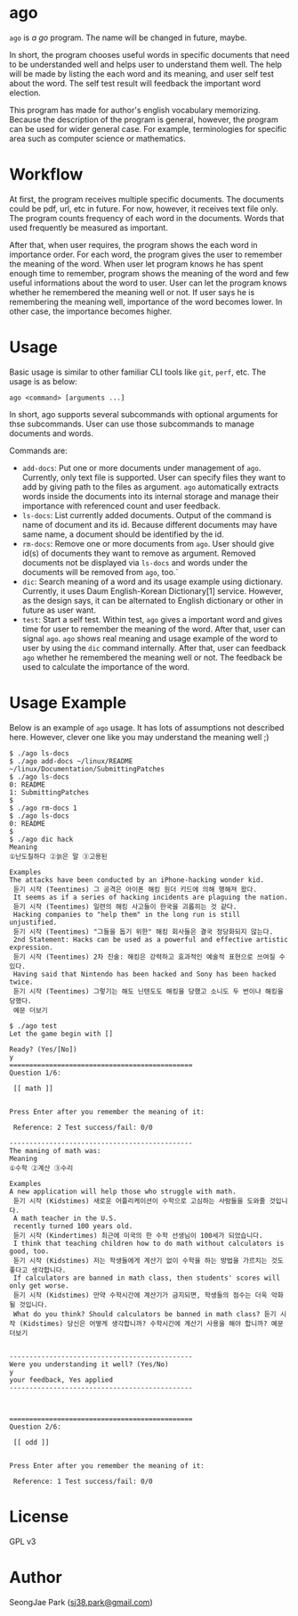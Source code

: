 ago
===

`ago` is _a go_ program.
The name will be changed in future, maybe.

In short, the program chooses useful words in specific documents that need to be understanded well and helps user to understand them well.
The help will be made by listing the each word and its meaning, and user self
test about the word. The self test result will feedback the important word
election.

This program has made for author's english vocabulary memorizing. Because the
description of the program is general, however, the program can be used for
wider general case. For example, terminologies for specific area such as
computer science or mathematics.


Workflow
========

At first, the program receives multiple specific documents.
The documents could be pdf, url, etc in future. For now, however, it receives
text file only.
The program counts frequency of each word in the documents. Words that used
frequently be measured as important.

After that, when user requires, the program shows the each word in importance
order.  For each word, the program gives the user to remember the meaning of
the word.  When user let program knows he has spent enough time to remember,
program shows the meaning of the word and few useful informations about the
word to user.  User can let the program knows whether he remembered the meaning
well or not.
If user says he is remembering the meaning well, importance of the word becomes
lower. In other case, the importance becomes higher.

Usage
=====

Basic usage is similar to other familiar CLI tools like `git`, `perf`, etc.
The usage is as below:
```
ago <command> [arguments ...]
```

In short, ago supports several subcommands with optional arguments for thse subcommands. User can use those subcommands to manage documents and words.

Commands are:
- `add-docs`: Put one or more documents under management of `ago`. Currently,
   only text file is supported. User can specify files they want to add by
   giving path to the files as argument. `ago` automatically extracts words
   inside the documents into its internal storage and manage their importance
   with referenced count and user feedback.
- `ls-docs`: List currently added documents. Output of the command is name of
   document and its id. Because different documents may have same name, a
   document should be identified by the id.
- `rm-docs`: Remove one or more documents from `ago`. User should give id(s) of
   documents they want to remove as argument. Removed documents not be
   displayed via `ls-docs` and words under the documents will be removed from
   `ago`, too.`
- `dic`: Search meaning of a word and its usage example using dictionary.
   Currently, it uses Daum English-Korean Dictionary[1] service. However, as
   the design says, it can be alternated to English dictionary or other in
   future as user want.
- `test`: Start a self test. Within test, `ago` gives a important word and
   gives time for user to remember the meaning of the word. After that, user
   can signal `ago`. `ago` shows real meaning and usage example of the word to
   user by using the `dic` command internally. After that, user can feedback
   `ago` whether he remembered the meaning well or not. The feedback be used to
   calculate the importance of the word.

Usage Example
=============

Below is an example of `ago` usage. It has lots of assumptions not described
here. However, clever one like you may understand the meaning well ;)

```
$ ./ago ls-docs
$ ./ago add-docs ~/linux/README ~/linux/Documentation/SubmittingPatches
$ ./ago ls-docs
0: README
1: SubmittingPatches
$
$ ./ago rm-docs 1
$ ./ago ls-docs
0: README
$
$ ./ago dic hack
Meaning
①난도질하다 ②늙은 말 ③고용된

Examples
The attacks have been conducted by an iPhone-hacking wonder kid.
 듣기 시작 (Teentimes) 그 공격은 아이폰 해킹 원더 키드에 의해 행해져 왔다.
 It seems as if a series of hacking incidents are plaguing the nation.
 듣기 시작 (Teentimes) 일련의 해킹 사고들이 한국을 괴롭히는 것 같다.
 Hacking companies to "help them" in the long run is still unjustified.
 듣기 시작 (Teentimes) "그들을 돕기 위한" 해킹 회사들은 결국 정당화되지 않는다.
 2nd Statement: Hacks can be used as a powerful and effective artistic expression.
 듣기 시작 (Teentimes) 2차 진술: 해킹은 강력하고 효과적인 예술적 표현으로 쓰여질 수 있다.
 Having said that Nintendo has been hacked and Sony has been hacked twice.
 듣기 시작 (Teentimes) 그렇기는 해도 닌텐도도 해킹을 당했고 소니도 두 번이나 해킹을 당했다.
 예문 더보기

$ ./ago test
Let the game begin with []

Ready? (Yes/[No])
y
==============================================
Question 1/6:

 [[ math ]]


Press Enter after you remember the meaning of it:

 Reference: 2 Test success/fail: 0/0

----------------------------------------------
The maning of math was:
Meaning
①수학 ②계산 ③수리

Examples
A new application will help those who struggle with math.
 듣기 시작 (Kidstimes) 새로운 어플리케이션이 수학으로 고심하는 사람들을 도와줄 것입니다.
 A math teacher in the U.S.
 recently turned 100 years old.
 듣기 시작 (Kindertimes) 최근에 미국의 한 수학 선생님이 100세가 되었습니다.
 I think that teaching children how to do math without calculators is good, too.
 듣기 시작 (Kidstimes) 저는 학생들에게 계산기 없이 수학을 하는 방법을 가르치는 것도 좋다고 생각합니다.
 If calculators are banned in math class, then students' scores will only get worse.
 듣기 시작 (Kidstimes) 만약 수학시간에 계산기가 금지되면, 학생들의 점수는 더욱 악화 될 것입니다.
 What do you think? Should calculators be banned in math class? 듣기 시작 (Kidstimes) 당신은 어떻게 생각합니까? 수학시간에 계산기 사용을 해야 합니까? 예문 더보기


----------------------------------------------
Were you understanding it well? (Yes/No)
y
your feedback, Yes applied
----------------------------------------------



==============================================
Question 2/6:

 [[ odd ]]


Press Enter after you remember the meaning of it:

 Reference: 1 Test success/fail: 0/0
```


License
=======

GPL v3


Author
======

SeongJae Park (sj38.park@gmail.com)
